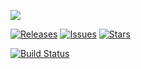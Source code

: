 ![](https://raw.githubusercontent.com/mico-corp/flow/master/doc/flow_banner.png)


[![Releases](https://img.shields.io/github/release/mico-corp/flow.svg)](https://github.com/mico-corp/flow/releases)  [![Issues](https://img.shields.io/github/issues/mico-corp/flow.svg)](https://github.com/mico-corp/flow/issues)  [![Stars](https://img.shields.io/github/stars/mico-corp/flow.svg)](https://github.com/mico-corp/flow/stars)

[![Build Status](https://travis-ci.com/mico-corp/flow.svg?branch=master)](https://travis-ci.com/mico-corp/flow)
